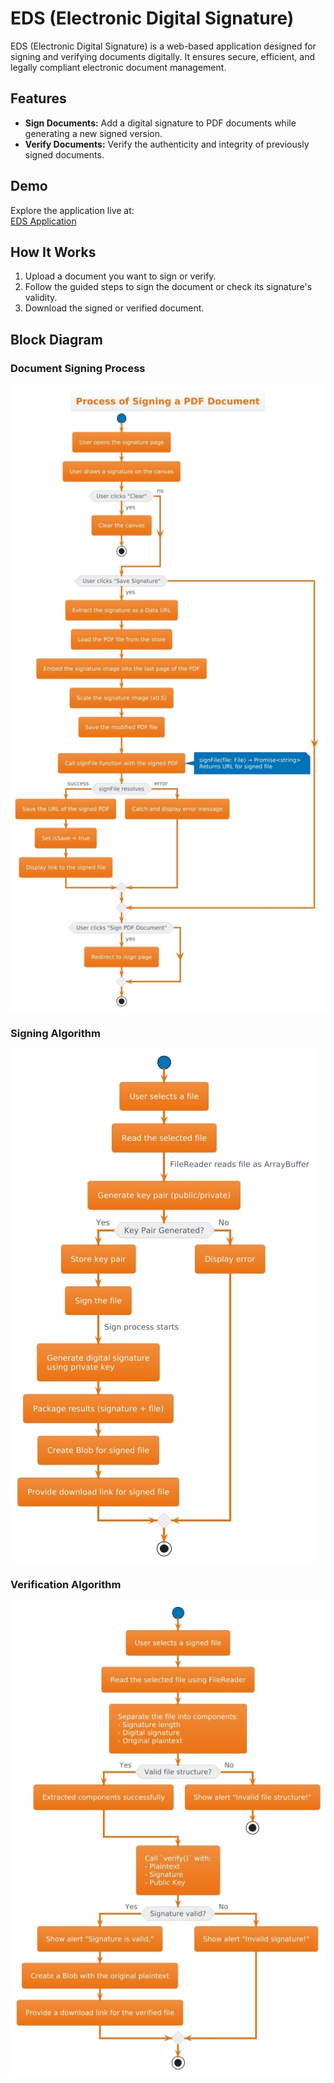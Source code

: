 # EDS (Electronic Digital Signature)

EDS (Electronic Digital Signature) is a web-based application designed for signing and verifying documents digitally. It ensures secure, efficient, and legally compliant electronic document management.

## Features

- **Sign Documents:** Add a digital signature to PDF documents while generating a new signed version.
- **Verify Documents:** Verify the authenticity and integrity of previously signed documents.

## Demo

Explore the application live at:  
[EDS Application](https://bondarcuk-eds-app.netlify.app)

## How It Works

1. Upload a document you want to sign or verify.
2. Follow the guided steps to sign the document or check its signature's validity.
3. Download the signed or verified document.

## Block Diagram

### Document Signing Process
![Document Signing Process](./.assets/process-signing-pdf.jpg)

### Signing Algorithm
![Signing Algorithm](./.assets/sign.jpg)

### Verification Algorithm
![Verification Algorithm](./.assets/verify.jpg)
